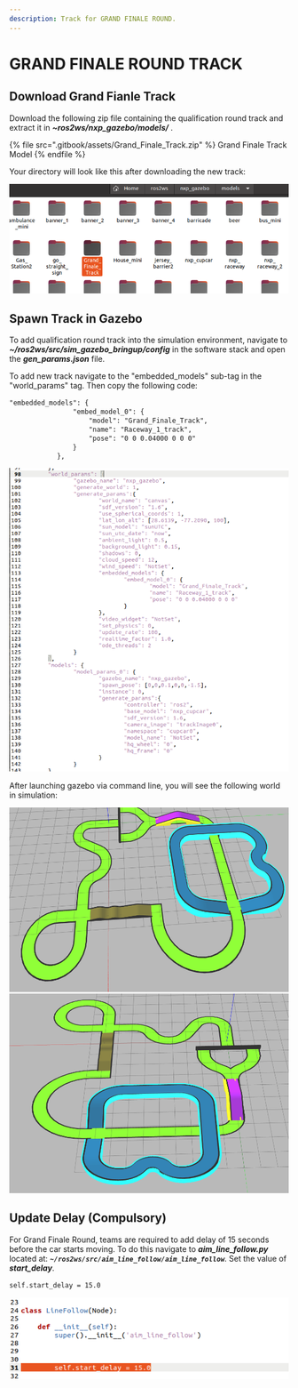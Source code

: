 ```yaml
---
description: Track for GRAND FINALE ROUND.
---
```


# GRAND FINALE ROUND TRACK

## Download Grand Fianle Track

Download the following zip file containing the qualification round track and extract it in _**\~ros2ws/nxp_gazebo/models/**_ .

{% file src=".gitbook/assets/Grand_Finale_Track.zip" %}
Grand Finale Track Model
{% endfile %}

Your directory will look like this after downloading the new track: 

![](<.gitbook/assets/adding_gf_track.png>)


## Spawn Track in Gazebo

To add qualification round track into the simulation environment, navigate to _**\~/ros2ws/src/sim\_gazebo\_bringup/config**_ in the software stack and open the _**gen\_params.json**_ file.

To add new track navigate to the "embedded\_models" sub-tag in the "world\_params" tag. Then copy the following code:

```
"embedded_models": {
				"embed_model_0": {
					"model": "Grand_Finale_Track",
					"name": "Raceway_1_track",
					"pose": "0 0 0.04000 0 0 0"
				}
			},
```
 
![](<.gitbook/assets/code_gf_track.png>)


 After launching gazebo via command line, you will see the following world in simulation:

![](<.gitbook/assets/gf_1.png >)
![](<.gitbook/assets/gf_2.png >)


## Update Delay (Compulsory)

For Grand Finale Round, teams are required to add delay of 15 seconds before the car starts moving.
To do this navigate to _**aim\_line\_follow.py**_ located at: _**`~/ros2ws/src/aim_line_follow/aim_line_follow`**_. Set the value of _**start_delay**_.

```
self.start_delay = 15.0
```

![](<.gitbook/assets/change_aim_follow.png >)

